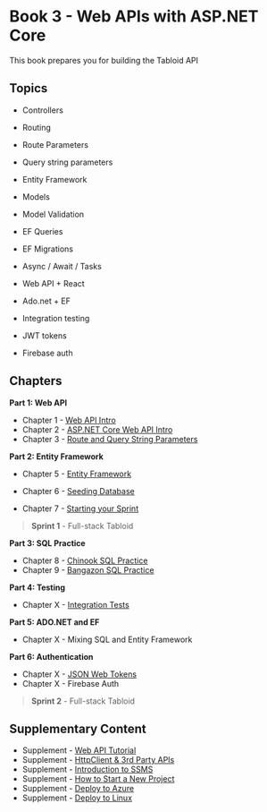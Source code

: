 # Book 3 - Web APIs with <span>ASP.</span>NET Core

This book prepares you for building the Tabloid API

## Topics

* Controllers
* Routing
* Route Parameters
* Query string parameters
* Entity Framework
* Models
* Model Validation
* EF Queries
* EF Migrations
* Async / Await / Tasks
* Web API + React

* Ado.net + EF
* Integration testing
* JWT tokens
* Firebase auth

## Chapters

**Part 1: Web API**

* Chapter 1 - [Web API Intro](./chapters/API_OVERVIEW.md)
* Chapter 2 - [ASP.NET Core Web API Intro](./chapters/ASP_NET_WEB_API_INTRO.md)
* Chapter 3 - [Route and Query String Parameters](./chapters/CONTROLLER_PARAMETERS.md)

**Part 2: Entity Framework**

* Chapter 5 - [Entity Framework](./chapters/EF_INTRO.md)
* Chapter 6 - [Seeding Database](./chapters/EF_SEEDING.md)

* Chapter 7 - [Starting your Sprint](./chapters/HOW_TO_START.md)

> __Sprint 1__ - Full-stack Tabloid

**Part 3: SQL Practice**

* Chapter 8 - [Chinook SQL Practice](./chapters/CHINOOK.md)
* Chapter 9 - [Bangazon SQL Practice](./chapters/BANGAZON_SQL_EXERCISE.md)

**Part 4: Testing**

* Chapter X - [Integration Tests](./chapters/INTEGRATION_TESTS.md)

**Part 5: ADO<span>.NET</span> and EF**

* Chapter X - Mixing SQL and Entity Framework

**Part 6: Authentication**

* Chapter X - [JSON Web Tokens](./chapters/JWT.md)
* Chapter X - Firebase Auth

> __Sprint 2__ - Full-stack Tabloid

## Supplementary Content

* Supplement - [Web API Tutorial](https://docs.microsoft.com/en-us/aspnet/core/tutorials/first-web-api?view=aspnetcore-3.0)
* Supplement - [HttpClient & 3rd Party APIs](./chapters/HTTPCLIENT.md)
* Supplement - [Introduction to SSMS](./chapters/SSMS_INTRO.md)
* Supplement - [How to Start a New Project](./chapters/PROJECT_INIT.md)
* Supplement - [Deploy to Azure](./chapters/AZURE_DEPLOY.md)
* Supplement - [Deploy to Linux](./chapters/LINUX_DEPLOY.md)
